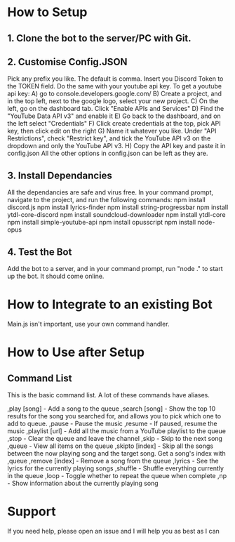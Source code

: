 # How to Setup

## 1. Clone the bot to the server/PC with Git.

## 2. Customise Config.JSON
  Pick any prefix you like. The default is comma. Insert you Discord Token to the TOKEN field. Do the same with your youtube api key. To get a youtube api key:
  A) go to console.developers.google.com/
  B) Create a project, and in the top left, next to the google logo, select your new project.
  C) On the left, go on the dashboard tab. Click "Enable APIs and Services"
  D) Find the "YouTube Data API v3" and enable it
  E) Go back to the dashboard, and on the left select "Credentials"
  F) Click create credentials at the top, pick API key, then click edit on the right
  G) Name it whatever you like. Under "API Restrictions", check "Restrict key", and tick the YouTube API v3 on the dropdown and only the YouTube API v3.
  H) Copy the API key and paste it in config.json
  All the other options in config.json can be left as they are.
  
## 3. Install Dependancies
  All the dependancies are safe and virus free. In your command prompt, navigate to the project, and run the following commands:
    npm install discord.js
    npm install lyrics-finder
    npm install string-progressbar
    npm install ytdl-core-discord
    npm install soundcloud-downloader
    npm install ytdl-core
    npm install simple-youtube-api
    npm install opusscript
    npm install node-opus
    
## 4. Test the Bot
  Add the bot to a server, and in your command prompt, run "node ." to start up the bot. It should come online.
  
# How to Integrate to an existing Bot
Main.js isn't important, use your own command handler. 
  
# How to Use after Setup

## Command List
This is the basic command list. A lot of these commands have aliases.

,play [song] - Add a song to the queue
,search [song] - Show the top 10 results for the song you searched for, and allows you to pick which one to add to queue.
,pause - Pause the music
,resume - If paused, resume the music
,playlist [url] - Add all the music from a YouTube playlist to the queue
,stop - Clear the queue and leave the channel
,skip - Skip to the next song
,queue - View all items on the queue
,skipto [index] - Skip all the songs between the now playing song and the target song. Get a song's index with ,queue
,remove [index] - Remove a song from the queue
,lyrics - See the lyrics for the currently playing songs
,shuffle - Shuffle everything currently in the queue
,loop - Toggle whether to repeat the queue when complete
,np - Show information about the currently playing song

# Support
If you need help, please open an issue and I will help you as best as I can
